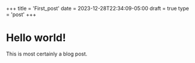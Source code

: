 +++
title = 'First_post'
date = 2023-12-28T22:34:09-05:00
draft = true
type = 'post'
+++

# Hello world!
This is most certainly a blog post.